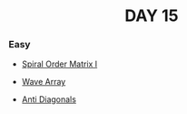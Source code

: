 <h1 align="center"> 
DAY 15
</h1>

### Easy

- [Spiral Order Matrix I](https://github.com/asthakri50/100_DAYS_OF_CODE/blob/main/Day15/1.java)

- [Wave Array](https://github.com/asthakri50/100_DAYS_OF_CODE/blob/main/Day15/2.java)

- [Anti Diagonals](https://github.com/asthakri50/100_DAYS_OF_CODE/blob/main/Day15/3.java)
